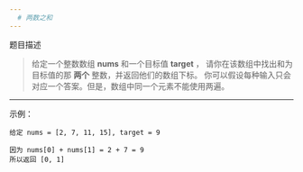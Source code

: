 ```yaml
---
  # 两数之和
---
```




题目描述

>给定一个整数数组 **nums** 和一个目标值 **target** ，
>请你在该数组中找出和为目标值的那 **两个** 整数，并返回他们的数组下标。
>你可以假设每种输入只会对应一个答案。但是，数组中同一个元素不能使用两遍。
 
---
示例：
```
给定 nums = [2, 7, 11, 15], target = 9

因为 nums[0] + nums[1] = 2 + 7 = 9
所以返回 [0, 1]
```